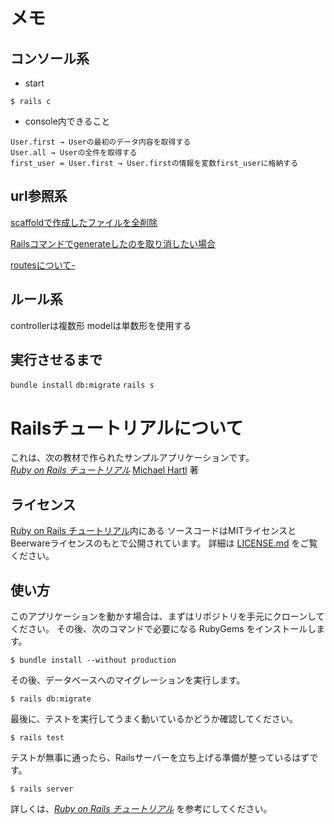 # メモ

## コンソール系
- start
```
$ rails c
```

- console内できること
```
User.first → Userの最初のデータ内容を取得する
User.all → Userの全件を取得する
first_user = User.first → User.firstの情報を変数first_userに格納する
```

## url参照系

[scaffoldで作成したファイルを全削除](https://tamamemo.hatenablog.com/entry/20120113/1326435969)

[Railsコマンドでgenerateしたのを取り消したい場合](https://shinodogg.com/?p=3341)

[routesについて-](https://railsguides.jp/routing.html)

## ルール系

controllerは複数形
modelは単数形を使用する

## 実行させるまで

`bundle install`
`db:migrate`
`rails s`

# Railsチュートリアルについて

これは、次の教材で作られたサンプルアプリケーションです。   
[*Ruby on Rails チュートリアル*](https://railstutorial.jp/)
[Michael Hartl](http://www.michaelhartl.com/) 著

## ライセンス

[Ruby on Rails チュートリアル](https://railstutorial.jp/)内にある
ソースコードはMITライセンスとBeerwareライセンスのもとで公開されています。
詳細は [LICENSE.md](LICENSE.md) をご覧ください。

## 使い方

このアプリケーションを動かす場合は、まずはリポジトリを手元にクローンしてください。
その後、次のコマンドで必要になる RubyGems をインストールします。

```
$ bundle install --without production
```

その後、データベースへのマイグレーションを実行します。

```
$ rails db:migrate
```

最後に、テストを実行してうまく動いているかどうか確認してください。

```
$ rails test
```

テストが無事に通ったら、Railsサーバーを立ち上げる準備が整っているはずです。

```
$ rails server
```

詳しくは、[*Ruby on Rails チュートリアル*](https://railstutorial.jp/)
を参考にしてください。
